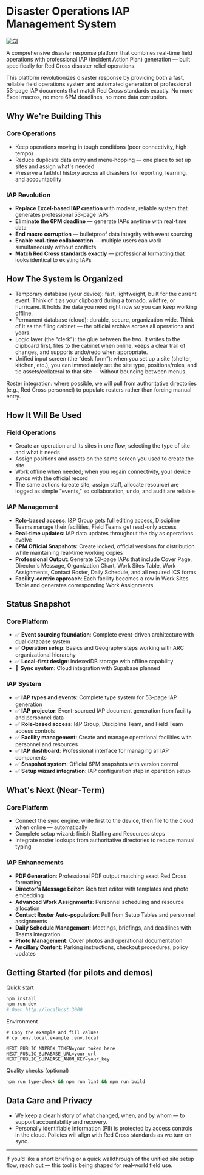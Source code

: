 # Disaster Operations IAP Management System

[![CI](https://github.com/franzenjb/disaster-ops-v3/actions/workflows/ci.yml/badge.svg)](https://github.com/franzenjb/disaster-ops-v3/actions/workflows/ci.yml)

A comprehensive disaster response platform that combines real-time field operations with professional IAP (Incident Action Plan) generation — built specifically for Red Cross disaster relief operations.

This platform revolutionizes disaster response by providing both a fast, reliable field operations system and automated generation of professional 53-page IAP documents that match Red Cross standards exactly. No more Excel macros, no more 6PM deadlines, no more data corruption.

## Why We're Building This

### **Core Operations**
- Keep operations moving in tough conditions (poor connectivity, high tempo)
- Reduce duplicate data entry and menu‑hopping — one place to set up sites and assign what's needed
- Preserve a faithful history across all disasters for reporting, learning, and accountability

### **IAP Revolution**
- **Replace Excel-based IAP creation** with modern, reliable system that generates professional 53-page IAPs
- **Eliminate the 6PM deadline** — generate IAPs anytime with real-time data
- **End macro corruption** — bulletproof data integrity with event sourcing
- **Enable real-time collaboration** — multiple users can work simultaneously without conflicts
- **Match Red Cross standards exactly** — professional formatting that looks identical to existing IAPs

## How The System Is Organized

- Temporary database (your device): fast, lightweight, built for the current event. Think of it as your clipboard during a tornado, wildfire, or hurricane. It holds the data you need right now so you can keep working offline.
- Permanent database (cloud): durable, secure, organization‑wide. Think of it as the filing cabinet — the official archive across all operations and years.
- Logic layer (the “clerk”): the glue between the two. It writes to the clipboard first, files to the cabinet when online, keeps a clear trail of changes, and supports undo/redo when appropriate.
- Unified input screen (the “desk form”): when you set up a site (shelter, kitchen, etc.), you can immediately set the site type, positions/roles, and tie assets/collateral to that site — without bouncing between menus.

Roster integration: where possible, we will pull from authoritative directories (e.g., Red Cross personnel) to populate rosters rather than forcing manual entry.

## How It Will Be Used

### **Field Operations**
- Create an operation and its sites in one flow, selecting the type of site and what it needs
- Assign positions and assets on the same screen you used to create the site
- Work offline when needed; when you regain connectivity, your device syncs with the official record
- The same actions (create site, assign staff, allocate resource) are logged as simple "events," so collaboration, undo, and audit are reliable

### **IAP Management**
- **Role-based access**: I&P Group gets full editing access, Discipline Teams manage their facilities, Field Teams get read-only access
- **Real-time updates**: IAP data updates throughout the day as operations evolve
- **6PM Official Snapshots**: Create locked, official versions for distribution while maintaining real-time working copies
- **Professional Output**: Generate 53-page IAPs that include Cover Page, Director's Message, Organization Chart, Work Sites Table, Work Assignments, Contact Roster, Daily Schedule, and all required ICS forms
- **Facility-centric approach**: Each facility becomes a row in Work Sites Table and generates corresponding Work Assignments

## Status Snapshot

### **Core Platform**
- ✅ **Event sourcing foundation**: Complete event-driven architecture with dual database system
- ✅ **Operation setup**: Basics and Geography steps working with ARC organizational hierarchy
- ✅ **Local-first design**: IndexedDB storage with offline capability
- 🔄 **Sync system**: Cloud integration with Supabase planned

### **IAP System** 
- ✅ **IAP types and events**: Complete type system for 53-page IAP generation
- ✅ **IAP projector**: Event-sourced IAP document generation from facility and personnel data
- ✅ **Role-based access**: I&P Group, Discipline Team, and Field Team access controls
- ✅ **Facility management**: Create and manage operational facilities with personnel and resources
- ✅ **IAP dashboard**: Professional interface for managing all IAP components
- ✅ **Snapshot system**: Official 6PM snapshots with version control
- ✅ **Setup wizard integration**: IAP configuration step in operation setup

## What's Next (Near‑Term)

### **Core Platform**
- Connect the sync engine: write first to the device, then file to the cloud when online — automatically
- Complete setup wizard: finish Staffing and Resources steps
- Integrate roster lookups from authoritative directories to reduce manual typing

### **IAP Enhancements**
- **PDF Generation**: Professional PDF output matching exact Red Cross formatting
- **Director's Message Editor**: Rich text editor with templates and photo embedding
- **Advanced Work Assignments**: Personnel scheduling and resource allocation
- **Contact Roster Auto-population**: Pull from Setup Tables and personnel assignments
- **Daily Schedule Management**: Meetings, briefings, and deadlines with Teams integration
- **Photo Management**: Cover photos and operational documentation
- **Ancillary Content**: Parking instructions, checkout procedures, policy updates

## Getting Started (for pilots and demos)

Quick start
```bash
npm install
npm run dev
# Open http://localhost:3000
```

Environment
```env
# Copy the example and fill values
# cp .env.local.example .env.local

NEXT_PUBLIC_MAPBOX_TOKEN=your_token_here
NEXT_PUBLIC_SUPABASE_URL=your_url
NEXT_PUBLIC_SUPABASE_ANON_KEY=your_key
```

Quality checks (optional)
```bash
npm run type-check && npm run lint && npm run build
```

## Data Care and Privacy

- We keep a clear history of what changed, when, and by whom — to support accountability and recovery.
- Personally identifiable information (PII) is protected by access controls in the cloud. Policies will align with Red Cross standards as we turn on sync.

---

If you’d like a short briefing or a quick walkthrough of the unified site setup flow, reach out — this tool is being shaped for real‑world field use.
